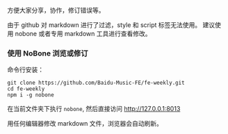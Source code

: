 方便大家分享，协作，修订错误等。

由于 github 对 markdown 进行了过滤，style 和 script 标签无法使用。
建议使用 nobone 或者专用 markdown 工具进行查看修改。

### 使用 NoBone 浏览或修订

命令行安装：
```
git clone https://github.com/Baidu-Music-FE/fe-weekly.git
cd fe-weekly
npm i -g nobone
```

在当前文件夹下执行 `nobone`, 然后直接访问 http://127.0.0.1:8013

用任何编辑器修改 markdown 文件，浏览器会自动刷新。
